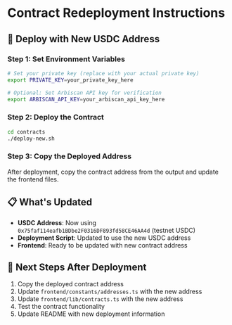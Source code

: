 # Contract Redeployment Instructions

## 🚀 Deploy with New USDC Address

### Step 1: Set Environment Variables

```bash
# Set your private key (replace with your actual private key)
export PRIVATE_KEY=your_private_key_here

# Optional: Set Arbiscan API key for verification
export ARBISCAN_API_KEY=your_arbiscan_api_key_here
```

### Step 2: Deploy the Contract

```bash
cd contracts
./deploy-new.sh
```

### Step 3: Copy the Deployed Address

After deployment, copy the contract address from the output and update the frontend files.

## 📋 What's Updated

- **USDC Address**: Now using `0x75faf114eafb1BDbe2F0316DF893fd58CE46AA4d` (testnet USDC)
- **Deployment Script**: Updated to use the new USDC address
- **Frontend**: Ready to be updated with new contract address

## 🔄 Next Steps After Deployment

1. Copy the deployed contract address
2. Update `frontend/constants/addresses.ts` with the new address
3. Update `frontend/lib/contracts.ts` with the new address
4. Test the contract functionality
5. Update README with new deployment information
